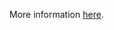 More information [here](https://docs.prismacloud.io/en/enterprise-edition/policy-reference/google-cloud-policies/google-cloud-kubernetes-policies/bc-gcp-kubernetes-1).
